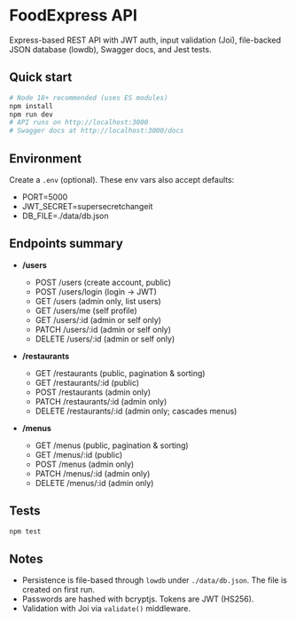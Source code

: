# FoodExpress API

Express-based REST API with JWT auth, input validation (Joi), file-backed JSON database (lowdb), Swagger docs, and Jest tests.

## Quick start

```bash
# Node 18+ recommended (uses ES modules)
npm install
npm run dev
# API runs on http://localhost:3000
# Swagger docs at http://localhost:3000/docs
```

## Environment

Create a `.env` (optional). These env vars also accept defaults:
- PORT=5000
- JWT_SECRET=supersecretchangeit
- DB_FILE=./data/db.json

## Endpoints summary

- **/users**
  - POST /users (create account, public)
  - POST /users/login (login → JWT)
  - GET /users (admin only, list users)
  - GET /users/me (self profile)
  - GET /users/:id (admin or self only)
  - PATCH /users/:id (admin or self only)
  - DELETE /users/:id (admin or self only)

- **/restaurants**
  - GET /restaurants (public, pagination & sorting)
  - GET /restaurants/:id (public)
  - POST /restaurants (admin only)
  - PATCH /restaurants/:id (admin only)
  - DELETE /restaurants/:id (admin only; cascades menus)

- **/menus**
  - GET /menus (public, pagination & sorting)
  - GET /menus/:id (public)
  - POST /menus (admin only)
  - PATCH /menus/:id (admin only)
  - DELETE /menus/:id (admin only)

## Tests

```bash
npm test
```

## Notes
- Persistence is file-based through `lowdb` under `./data/db.json`. The file is created on first run.
- Passwords are hashed with bcryptjs. Tokens are JWT (HS256).
- Validation with Joi via `validate()` middleware.